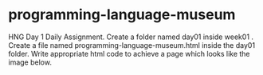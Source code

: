 # programming-language-museum
HNG Day 1 Daily Assignment.
Create a folder named day01 inside week01 .
Create a file named programming-language-museum.html inside the day01 folder.
Write appropriate html code to achieve a page which looks like the image below.
